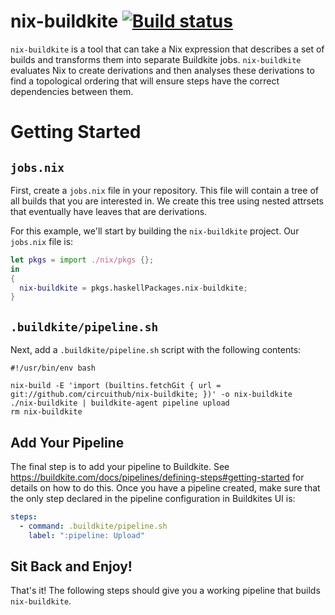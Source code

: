 # nix-buildkite [![Build status](https://badge.buildkite.com/7918a1ba68d299f83ccc990292a97fa6eecd251703b2ca9427.svg)](https://buildkite.com/circuithub/nix-buildkite)

`nix-buildkite` is a tool that can take a Nix expression that describes a set of
builds and transforms them into separate Buildkite jobs. `nix-buildkite`
evaluates Nix to create derivations and then analyses these derivations to find
a topological ordering that will ensure steps have the correct dependencies
between them.

# Getting Started

## `jobs.nix`

First, create a `jobs.nix` file in your repository. This file will contain a
tree of all builds that you are interested in. We create this tree using nested
attrsets that eventually have leaves that are derivations.

For this example, we'll start by building the `nix-buildkite` project. Our
`jobs.nix` file is:

``` nix
let pkgs = import ./nix/pkgs {};
in
{
  nix-buildkite = pkgs.haskellPackages.nix-buildkite;
}
```

## `.buildkite/pipeline.sh`

Next, add a `.buildkite/pipeline.sh` script with the following contents:

``` shell
#!/usr/bin/env bash

nix-build -E 'import (builtins.fetchGit { url = git://github.com/circuithub/nix-buildkite; })' -o nix-buildkite
./nix-buildkite | buildkite-agent pipeline upload
rm nix-buildkite
```

## Add Your Pipeline

The final step is to add your pipeline to Buildkite. See
https://buildkite.com/docs/pipelines/defining-steps#getting-started for details
on how to do this. Once you have a pipeline created, make sure that the only
step declared in the pipeline configuration in Buildkites UI is:

``` yaml
steps:
  - command: .buildkite/pipeline.sh
    label: ":pipeline: Upload"
```

## Sit Back and Enjoy!

That's it! The following steps should give you a working pipeline that builds
`nix-buildkite`.
